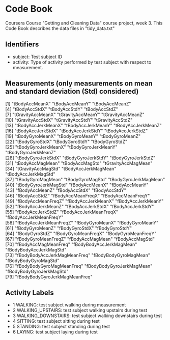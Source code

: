 # Code Book

Coursera Course "Getting and Cleaning Data" course project, week 3.
This Code Book describes the data files in "tidy_data.txt"

## Identifiers
- subject: Test subject ID
- activity: Type of activity performed by test subject with respect to measurement.

## Measurements (only measurements on mean and standard deviation (Std) considered)
[1] "tBodyAccMeanX"                "tBodyAccMeanY"                "tBodyAccMeanZ"               
[4] "tBodyAccStdX"                 "tBodyAccStdY"                 "tBodyAccStdZ"                
[7] "tGravityAccMeanX"             "tGravityAccMeanY"             "tGravityAccMeanZ"            
[10] "tGravityAccStdX"              "tGravityAccStdY"              "tGravityAccStdZ"             
[13] "tBodyAccJerkMeanX"            "tBodyAccJerkMeanY"            "tBodyAccJerkMeanZ"           
[16] "tBodyAccJerkStdX"             "tBodyAccJerkStdY"             "tBodyAccJerkStdZ"            
[19] "tBodyGyroMeanX"               "tBodyGyroMeanY"               "tBodyGyroMeanZ"              
[22] "tBodyGyroStdX"                "tBodyGyroStdY"                "tBodyGyroStdZ"               
[25] "tBodyGyroJerkMeanX"           "tBodyGyroJerkMeanY"           "tBodyGyroJerkMeanZ"          
[28] "tBodyGyroJerkStdX"            "tBodyGyroJerkStdY"            "tBodyGyroJerkStdZ"           
[31] "tBodyAccMagMean"              "tBodyAccMagStd"               "tGravityAccMagMean"          
[34] "tGravityAccMagStd"            "tBodyAccJerkMagMean"          "tBodyAccJerkMagStd"          
[37] "tBodyGyroMagMean"             "tBodyGyroMagStd"              "tBodyGyroJerkMagMean"        
[40] "tBodyGyroJerkMagStd"          "fBodyAccMeanX"                "fBodyAccMeanY"               
[43] "fBodyAccMeanZ"                "fBodyAccStdX"                 "fBodyAccStdY"                
[46] "fBodyAccStdZ"                 "fBodyAccMeanFreqX"            "fBodyAccMeanFreqY"           
[49] "fBodyAccMeanFreqZ"            "fBodyAccJerkMeanX"            "fBodyAccJerkMeanY"           
[52] "fBodyAccJerkMeanZ"            "fBodyAccJerkStdX"             "fBodyAccJerkStdY"            
[55] "fBodyAccJerkStdZ"             "fBodyAccJerkMeanFreqX"        "fBodyAccJerkMeanFreqY"       
[58] "fBodyAccJerkMeanFreqZ"        "fBodyGyroMeanX"               "fBodyGyroMeanY"              
[61] "fBodyGyroMeanZ"               "fBodyGyroStdX"                "fBodyGyroStdY"               
[64] "fBodyGyroStdZ"                "fBodyGyroMeanFreqX"           "fBodyGyroMeanFreqY"          
[67] "fBodyGyroMeanFreqZ"           "fBodyAccMagMean"              "fBodyAccMagStd"              
[70] "fBodyAccMagMeanFreq"          "fBodyBodyAccJerkMagMean"      "fBodyBodyAccJerkMagStd"      
[73] "fBodyBodyAccJerkMagMeanFreq"  "fBodyBodyGyroMagMean"         "fBodyBodyGyroMagStd"         
[76] "fBodyBodyGyroMagMeanFreq"     "fBodyBodyGyroJerkMagMean"     "fBodyBodyGyroJerkMagStd"     
[79] "fBodyBodyGyroJerkMagMeanFreq"

## Activity Labels
- 1 WALKING: test subject walking during measurement
- 2 WALKING_UPSTAIRS: test subject walking upstairs during test
- 3 WALKING_DOWNSTAIRS: test subject walking downstairs during test
- 4 SITTING: test subject sitting during test
- 5 STANDING: test subject standing during test
- 6 LAYING: test subject laying during test
